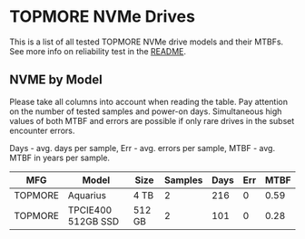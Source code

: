 TOPMORE NVMe Drives
===================

This is a list of all tested TOPMORE NVMe drive models and their MTBFs. See more
info on reliability test in the [README](https://github.com/linuxhw/SMART).

NVME by Model
------------

Please take all columns into account when reading the table. Pay attention on the
number of tested samples and power-on days. Simultaneous high values of both MTBF
and errors are possible if only rare drives in the subset encounter errors.

Days - avg. days per sample,
Err  - avg. errors per sample,
MTBF - avg. MTBF in years per sample.

| MFG       | Model              | Size   | Samples | Days  | Err   | MTBF |
|-----------|--------------------|--------|---------|-------|-------|------|
| TOPMORE   | Aquarius           | 4 TB   | 2       | 216   | 0     | 0.59   |
| TOPMORE   | TPCIE400 512GB SSD | 512 GB | 2       | 101   | 0     | 0.28   |
